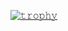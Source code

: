<!-- change header background -->
<!-- ![header](Mr._Robot_Logo.svg.png) -->
 
[![𝚝𝚛𝚘𝚙𝚑𝚢](https://github-profile-trophy.vercel.app/?username=d3lfs&column=8&margin-w=15&margin-h=15&no-bg=true&no-frame=true&theme=dark_lover)](https://github.com/d3lfs)
